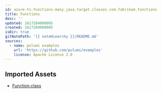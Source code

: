 ```yaml
---
id: azure-ts-functions-many.java.target.classes.com.fabrikam.functions
title: Functions
desc: ''
updated: 1617204000005
created: 1617204000005
isDir: true
gitNotePath: '{{ noteHiearchy }}/README.md'
sources:
  - name: pulumi examples
    url: 'https://github.com/pulumi/examples'
    license: Apache License 2.0
---
```

## Imported Assets

- [Function.class](/assets/function.class)

